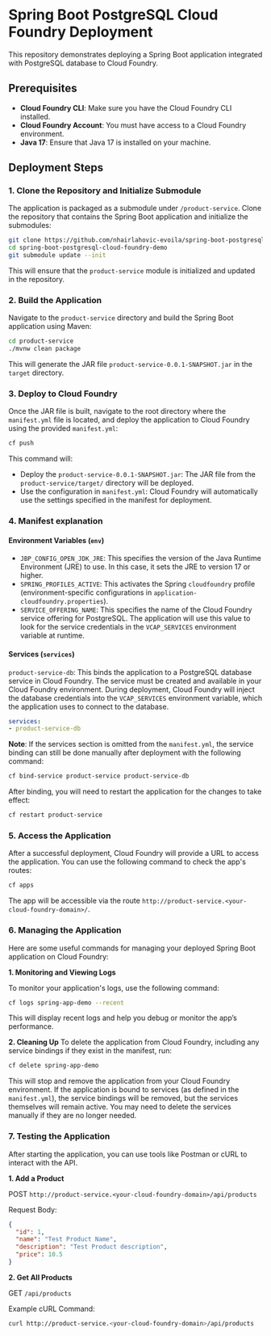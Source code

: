 # Spring Boot PostgreSQL Cloud Foundry Deployment

This repository demonstrates deploying a Spring Boot application integrated with PostgreSQL database to Cloud Foundry.

## Prerequisites
- **Cloud Foundry CLI**: Make sure you have the Cloud Foundry CLI installed.
- **Cloud Foundry Account**: You must have access to a Cloud Foundry environment.
- **Java 17**: Ensure that Java 17 is installed on your machine.

## Deployment Steps

### 1. Clone the Repository and Initialize Submodule

The application is packaged as a submodule under `/product-service`.
Clone the repository that contains the Spring Boot application and initialize the submodules:

```bash
git clone https://github.com/nhairlahovic-evoila/spring-boot-postgresql-cloud-foundry-demo.git
cd spring-boot-postgresql-cloud-foundry-demo
git submodule update --init
```

This will ensure that the `product-service` module is initialized and updated in the repository.

### 2. Build the Application

Navigate to the `product-service` directory and build the Spring Boot application using Maven:

```bash
cd product-service
./mvnw clean package
```

This will generate the JAR file `product-service-0.0.1-SNAPSHOT.jar` in the `target` directory.

### 3. Deploy to Cloud Foundry

Once the JAR file is built, navigate to the root directory where the `manifest.yml` file is located, and deploy the application to Cloud Foundry using the provided `manifest.yml`:
```bash
cf push
```

This command will:
- Deploy the `product-service-0.0.1-SNAPSHOT.jar`: The JAR file from the `product-service/target/` directory will be deployed.
- Use the configuration in `manifest.yml`: Cloud Foundry will automatically use the settings specified in the manifest for deployment.

### 4. Manifest explanation

#### Environment Variables (`env`)

- `JBP_CONFIG_OPEN_JDK_JRE`: This specifies the version of the Java Runtime Environment (JRE) to use. In this case, it sets the JRE to version 17 or higher.
- `SPRING_PROFILES_ACTIVE`: This activates the Spring `cloudfoundry` profile (environment-specific configurations in `application-cloudfoundry.properties`).
- `SERVICE_OFFERING_NAME`: This specifies the name of the Cloud Foundry service offering for PostgreSQL. The application will use this value to look for the service credentials in the `VCAP_SERVICES` environment variable at runtime.


#### Services (`services`)

`product-service-db`: This binds the application to a PostgreSQL database service in Cloud Foundry. The service must be created and available in your Cloud Foundry environment. 
During deployment, Cloud Foundry will inject the database credentials into the `VCAP_SERVICES` environment variable, which the application uses to connect to the database.
  ```yaml
  services:
  - product-service-db
  ```

**Note**: If the services section is omitted from the `manifest.yml`, the service binding can still be done manually after deployment with the following command:
```sh
cf bind-service product-service product-service-db
```

After binding, you will need to restart the application for the changes to take effect:

```sh
cf restart product-service
```

### 5. Access the Application

After a successful deployment, Cloud Foundry will provide a URL to access the application. You can use the following command to check the app's routes:

```bash
cf apps
```

The app will be accessible via the route `http://product-service.<your-cloud-foundry-domain>/`.


### 6. Managing the Application

Here are some useful commands for managing your deployed Spring Boot application on Cloud Foundry:

**1. Monitoring and Viewing Logs**

To monitor your application's logs, use the following command:
```bash
cf logs spring-app-demo --recent
```

This will display recent logs and help you debug or monitor the app’s performance.

**2. Cleaning Up**
To delete the application from Cloud Foundry, including any service bindings if they exist in the manifest, run:

```bash
cf delete spring-app-demo
```

This will stop and remove the application from your Cloud Foundry environment. If the application is bound to services (as defined in the `manifest.yml`), the service bindings will be removed, but the services themselves will remain active.
You may need to delete the services manually if they are no longer needed.


### 7. Testing the Application

After starting the application, you can use tools like Postman or cURL to interact with the API.

**1. Add a Product**

POST `http://product-service.<your-cloud-foundry-domain>/api/products`

Request Body:
```json
{
  "id": 1,
  "name": "Test Product Name",
  "description": "Test Product description",
  "price": 10.5
}
```

**2. Get All Products**

GET `/api/products`

Example cURL Command:

```bash
curl http://product-service.<your-cloud-foundry-domain>/api/products
```












